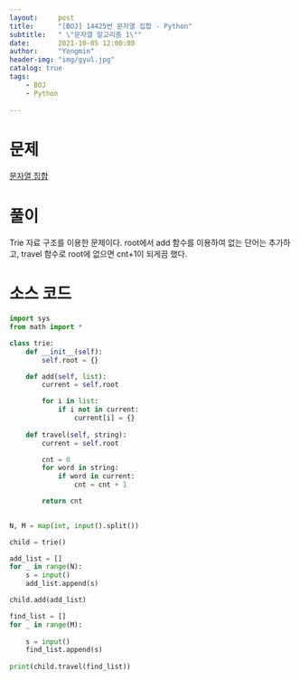 ```yaml
---
layout:     post
title:      "[BOJ] 14425번 문자열 집합 - Python"
subtitle:   " \"문자열 알고리즘 1\""
date:       2021-10-05 12:00:00
author:     "Yongmin"
header-img: "img/gyul.jpg"
catalog: true
tags:
    - BOJ
    - Python
  
---
```


# 문제
[문자열 집합](https://www.acmicpc.net/problem/14425)

# 풀이

Trie 자료 구조를 이용한 문제이다. root에서 add 함수를 이용하여 없는 단어는 추가하고, travel 함수로 root에 없으면 cnt+1이 되게끔 했다.

# 소스 코드

```python
import sys
from math import *

class trie:
    def __init__(self):
        self.root = {}

    def add(self, list):
        current = self.root

        for i in list:
            if i not in current:
                current[i] = {}
        
    def travel(self, string):
        current = self.root

        cnt = 0
        for word in string:
            if word in current:
                cnt = cnt + 1

        return cnt

                    
N, M = map(int, input().split())

child = trie()

add_list = []
for _ in range(N):
    s = input()
    add_list.append(s)

child.add(add_list)

find_list = []
for _ in range(M):
    
    s = input()
    find_list.append(s)
    
print(child.travel(find_list))
```
